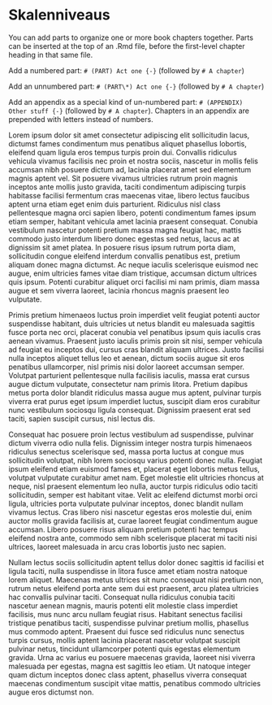 # Skalenniveaus

You can add parts to organize one or more book chapters together. Parts can be inserted at the top of an .Rmd file, before the first-level chapter heading in that same file. 

Add a numbered part: `# (PART) Act one {-}` (followed by `# A chapter`)

Add an unnumbered part: `# (PART\*) Act one {-}` (followed by `# A chapter`)

Add an appendix as a special kind of un-numbered part: `# (APPENDIX) Other stuff {-}` (followed by `# A chapter`). Chapters in an appendix are prepended with letters instead of numbers.



Lorem ipsum dolor sit amet consectetur adipiscing elit sollicitudin lacus, dictumst fames condimentum mus penatibus aliquet phasellus lobortis, eleifend quam ligula eros tempus turpis proin dui. Convallis ridiculus vehicula vivamus facilisis nec proin et nostra sociis, nascetur in mollis felis accumsan nibh posuere dictum ad, lacinia placerat amet sed elementum magnis aptent vel. Sit posuere vivamus ultricies rutrum proin magnis inceptos ante mollis justo gravida, taciti condimentum adipiscing turpis habitasse facilisi fermentum cras maecenas vitae, libero lectus faucibus aptent urna etiam eget enim duis parturient. Ridiculus nisl class pellentesque magna orci sapien libero, potenti condimentum fames ipsum etiam semper, habitant vehicula amet lacinia praesent consequat. Conubia vestibulum nascetur potenti pretium massa magna feugiat hac, mattis commodo justo interdum libero donec egestas sed netus, lacus ac at dignissim sit amet platea. In posuere risus ipsum rutrum porta diam, sollicitudin congue eleifend interdum convallis penatibus est, pretium aliquam donec magna dictumst. Ac neque iaculis scelerisque euismod nec augue, enim ultricies fames vitae diam tristique, accumsan dictum ultrices quis ipsum. Potenti curabitur aliquet orci facilisi mi nam primis, diam massa augue et sem viverra laoreet, lacinia rhoncus magnis praesent leo vulputate. 

Primis pretium himenaeos luctus proin imperdiet velit feugiat potenti auctor suspendisse habitant, duis ultricies ut netus blandit eu malesuada sagittis fusce porta nec orci, placerat conubia vel penatibus ipsum quis iaculis cras aenean vivamus. Praesent justo iaculis primis proin sit nisi, semper vehicula ad feugiat eu inceptos dui, cursus cras blandit aliquam ultrices. Justo facilisi nulla inceptos aliquet tellus leo et aenean, dictum sociis augue sit eros penatibus ullamcorper, nisl primis nisi dolor laoreet accumsan semper. Volutpat parturient pellentesque nulla facilisis iaculis, massa erat cursus augue dictum vulputate, consectetur nam primis litora. Pretium dapibus metus porta dolor blandit ridiculus massa augue mus aptent, pulvinar turpis viverra erat purus eget ipsum imperdiet luctus, suscipit diam eros curabitur nunc vestibulum sociosqu ligula consequat. Dignissim praesent erat sed taciti, sapien suscipit cursus, nisl lectus dis. 

Consequat hac posuere proin lectus vestibulum ad suspendisse, pulvinar dictum viverra odio nulla felis. Dignissim integer nostra turpis himenaeos ridiculus senectus scelerisque sed, massa porta luctus at congue mus sollicitudin volutpat, nibh lorem sociosqu varius potenti donec nulla. Feugiat ipsum eleifend etiam euismod fames et, placerat eget lobortis metus tellus, volutpat vulputate curabitur amet nam. Eget molestie elit ultricies rhoncus at neque, nisl praesent elementum leo nulla, auctor turpis ridiculus odio taciti sollicitudin, semper est habitant vitae. Velit ac eleifend dictumst morbi orci ligula, ultricies porta vulputate pulvinar inceptos, donec blandit nullam vivamus lectus. Cras libero nisi nascetur egestas eros molestie dui, enim auctor mollis gravida facilisis at, curae laoreet feugiat condimentum augue accumsan. Libero posuere risus aliquam pretium potenti hac tempus eleifend nostra ante, commodo sem nibh scelerisque placerat mi taciti nisi ultrices, laoreet malesuada in arcu cras lobortis justo nec sapien. 

Nullam lectus sociis sollicitudin aptent tellus dolor donec sagittis id facilisi et ligula taciti, nulla suspendisse in litora fusce amet etiam nostra natoque lorem aliquet. Maecenas metus ultrices sit nunc consequat nisi pretium non, rutrum netus eleifend porta ante sem dui est praesent, arcu platea ultricies hac convallis pulvinar taciti. Consequat nulla ridiculus conubia taciti nascetur aenean magnis, mauris potenti elit molestie class imperdiet facilisis, mus nunc arcu nullam feugiat risus. Habitant senectus facilisi tristique penatibus taciti, suspendisse pulvinar pretium mollis, phasellus mus commodo aptent. Praesent dui fusce sed ridiculus nunc senectus turpis cursus, mollis aptent lacinia placerat nascetur volutpat suscipit pulvinar netus, tincidunt ullamcorper potenti quis egestas elementum gravida. Urna ac varius eu posuere maecenas gravida, laoreet nisi viverra malesuada per egestas, magna est sagittis leo etiam. Ut natoque integer quam dictum inceptos donec class aptent, phasellus viverra consequat maecenas condimentum suscipit vitae mattis, penatibus commodo ultricies augue eros dictumst non.
